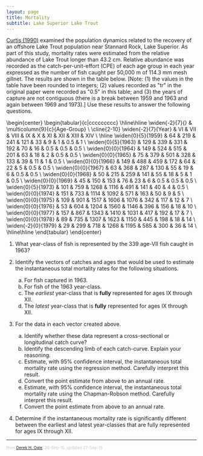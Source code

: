 ```yaml
---
layout: page
title: Mortality
subtitle: Lake Superior Lake Trout
---
```


[Curtis (1990)](http://www.glsc.usgs.gov/publications/1990/688) examined the population dynamics related to the recovery of an offshore Lake Trout population near Stannard Rock, Lake Superior.  As part of this study, mortality rates were estimated from the relative abundance of Lake Trout longer than 43.2 cm.  Relative abundance was recorded as the catch-per-unit-effort (CPE) of each age group in each year expressed as the number of fish caught per 50,000 m of 114.3 mm mesh gillnet.  The results are shown in the table below.  [Note: (1) the values in the table have been rounded to integers; (2) values recorded as "tr" in the original paper were recorded as "0.5" in this table; and (3) the years of capture are not contiguous (there is a break between 1959 and 1963 and again between 1969 and 1973).]  Use these results to answer the following questions.

\begin{center}
  \begin{tabular}{c|ccccccccc}
\hline\hline
\widen{-2}{7}{} & \multicolumn{9}{c}{Age-Group} \\
\cline{2-10}
\widen{-2}{7}{Year} & VI & VII & VIII & IX & X & XI & XII & XIII & XIV \\
\hline
\widen{0}{5}{1959} & 64 & 219 & 241 & 121 & 33 & 9 & 1 & 0.5 & 1 \\
\widen{0}{5}{1963} & 129 & 339 & 331 & 192 & 70 & 16 & 0.5 & 0.5 & 0.5 \\
\widen{0}{0}{1964} & 149 & 524 & 515 & 201 & 63 & 18 & 2 & 0.5 & 0.5 \\
\widen{0}{0}{1965} & 75 & 379 & 501 & 328 & 133 & 39 & 11 & 1 & 0.5 \\
\widen{0}{0}{1966} & 149 & 488 & 459 & 172 & 64 & 22 & 5 & 0.5 & 0.5 \\
\widen{0}{0}{1967} & 63 & 368 & 287 & 130 & 55 & 19 & 6 & 0.5 & 0.5 \\
\widen{0}{0}{1968} & 50 & 215 & 259 & 141 & 55 & 18 & 5 & 1 & 0.5 \\
\widen{0}{0}{1969} & 45 & 150 & 153 & 76 & 23 & 6 & 0.5 & 0.5 & 0.5 \\
\widen{0}{5}{1973} & 101 & 759 & 1268 & 1116 & 491 & 141 & 40 & 4 & 0.5 \\
\widen{0}{0}{1974} & 151 & 733 & 1114 & 1092 & 571 & 163 & 50 & 9 & 5 \\
\widen{0}{0}{1975} & 109 & 901 & 1517 & 1606 & 1076 & 342 & 117 & 12 & 7 \\
\widen{0}{0}{1976} & 53 & 604 & 1204 & 1560 & 1146 & 396 & 156 & 18 & 10 \\
\widen{0}{0}{1977} & 157 & 867 & 1343 & 1410 & 1031 & 417 & 192 & 17 & 7 \\
\widen{0}{0}{1978} & 89 & 735 & 1307 & 1623 & 1150 & 445 & 198 & 18 & 14 \\
\widen{-2}{0}{1979} & 29 & 299 & 718 & 1268 & 1195 & 585 & 300 & 36 & 14 \\
\hline\hline
  \end{tabular}
\end{center}


1. What year-class of fish is represented by the 339 age-VII fish caught in 1963?
1. Identify the vectors of catches and ages that would be used to estimate the instantaneous total mortality rates for the following situations.
   1. For fish captured in 1963.
   1. For fish of the 1963 year-class.
   1. The *earliest* year-class that is **fully** represented for ages IX through XII.
   1. The *latest* year-class that is **fully** represented for ages IX through XII.

1. For the data in each vector created above.
   1. Identify whether these data represent a cross-sectional or longitudinal catch curve?
   1. Identify the descending limb of each catch-curve.  Explain your reasoning.
   1. Estimate, with 95% confidence interval, the instantaneous total mortality rate using the regression method.  Carefully interpret this result.
   1. Convert the point estimate from above to an annual rate.
   1. Estimate, with 95% confidence interval, the instantaneous total mortality rate using the Chapman-Robson method.  Carefully interpret this result.
   1. Convert the point estimate from above to an annual rate.

1. Determine if the instantaneous mortality rate is significantly different between the earliest and latest year-classes that are fully represented for ages IX through XII.

---
<p style="font-size: 0.75em; color: c6c6c6;">from <a href="http://derekogle.com">Derek H. Ogle</a>, 26-Sep-15, updated 27-Sep-15</p>

<style type="text/css">
ol ol { list-style-type: lower-alpha; }
</style>
